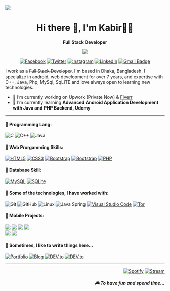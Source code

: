 [![](https://raw.githubusercontent.com/adamlston/admalston/master/profile_light.gif)]()<!-- If you want the template for my gif, email me! -->

<h1 align='center'> Hi there 👋, I'm Kabir👩‍💻 </h1>
<p align='center'><b>Full Stack Developer</b></p>

<p align='center'>
  <a href="#"><img src="https://visitor-badge.glitch.me/badge?page_id=n3o-d4rk3r??style=for-the-badge&logo=appveyor"></a>
</p>
<p align='center'>
 <a href="https://www.facebook.com/ictd.kabir" target="_blank"><img src="https://img.shields.io/badge/Facebook-%231877F2.svg?&amp;style=flat-square&amp;logo=facebook&amp;logoColor=white" alt="Facebook"></a> <a href="https://twitter.com/ictd_kabir" target="_blank"><img src="https://img.shields.io/badge/twitter-%231DA1F2.svg?&amp;style=flat-square&amp;logo=linkedin&amp;logoColor=white" alt="Twitter"></a> <a href="https://www.instagram.com/ictd.kabir" target="_blank"><img src="https://img.shields.io/badge/Instagram-%23E4405F.svg?&amp;style=flat-square&amp;logo=instagram&amp;logoColor=white" alt="Instagram"></a> <a href="https://www.linkedin.com/in/ictd-kabir/" target="_blank"><img src="https://img.shields.io/badge/LinkedIn-%230077B5.svg?&amp;style=flat-square&amp;logo=linkedin&amp;logoColor=white" alt="LinkedIn"></a> <a href="mailto:akabir.csesub@yahoo.com"><img src="https://img.shields.io/badge/-Gmail-c14438?style=flat-square&amp;logo=Gmail&amp;logoColor=white&amp;link=mailto:akabir.csesub@yahoo.com" alt="Gmail Badge"></a>
</p>

I work as a ~~Full Stack Developer~~. I´m based in Dhaka, Bangladesh. I specialize in android, web development for over 7 years, and expertise with C++, Java, Php, MySql, SqLITE and love always open to learning new technologies.

- 🔭 I’m currently working on Upwork (Private Now) & [Fiverr](https://www.fiverr.com/ictdkabir2011)
- 🌱 I’m currently learning **Advanced Android Application Development with Java and PHP Backend, Udemy**

<hr>

<h4>💬 Programming Lang:</h4>

![C](https://img.shields.io/badge/-C-000?&logo=C)
![C++](https://img.shields.io/badge/-C++-000?&logo=c%2b%2b&logoColor=00599C)
![Java](https://img.shields.io/badge/-Java-000?&logo=Java&logoColor=007396)

<h4>💬 Web Prorgamming Skills:</h4>

 <p><a href="https://github.com/n3o-d4rk3r/"><img src="https://img.shields.io/badge/-HTML5-E34F26?style=flat-square&amp;logo=html5&amp;logoColor=white&amp;link=https://github.com/n3o-d4rk3r/" alt="HTML5"></a>
<a href="https://github.com/n3o-d4rk3r/"><img src="https://img.shields.io/badge/-CSS3-1572B6?style=flat-square&amp;logo=css3&amp;link=https://github.com/n3o-d4rk3r/" alt="CSS3"></a>
 <a href="https://github.com/n3o-d4rk3r/"><img src="https://img.shields.io/badge/-JavaScript-000000?style=flat&amp;logo=javascript&amp;link=https://github.com/n3o-d4rk3r/" alt="Bootstrap"></a>
<a href="https://github.com/n3o-d4rk3r/"><img src="https://img.shields.io/badge/-Bootstrap-563D7C?style=flat-square&amp;logo=bootstrap&amp;link=https://github.com/n3o-d4rk3r/" alt="Bootstrap"></a>
<a href="https://github.com/n3o-d4rk3r/"><img src="https://img.shields.io/badge/-PHP-336791?style=flat-square&amp;logo=postgresql&amp;link=https://github.com/n3o-d4rk3r/" alt="PHP"></a></p>

<h4>💬 Database Skill:</h4>
<a href="https://github.com/n3o-d4rk3r/"><img src="https://img.shields.io/badge/-MySQL-black?style=flat-square&amp;logo=mysql&amp;link=https://github.com/n3o-d4rk3r/" alt="MySQL"></a> <a href="https://github.com/n3o-d4rk3r/"><img src="https://img.shields.io/badge/-SQLite-336791?style=flat-square&amp;logo=postgresql&amp;link=https://github.com/n3o-d4rk3r/" alt="SQLite"></a>


<h4>💬 Some of the technologies, I have worked with:</h4>
<p><img src="https://img.shields.io/badge/-Git-000000?style=flat&amp;logo=git&amp;logoColor=F05032" alt="Git">
<img src="https://img.shields.io/badge/-GitHub-000000?style=flat&amp;logo=github&amp;logoColor=FFFFFF" alt="GitHub">
<img src="https://img.shields.io/badge/-Linux-000000?style=flat&amp;logo=linux&amp;logoColor=FCC624" alt="Linux">
<img src="https://img.shields.io/badge/-Spring-000000?style=flat&amp;logo=spring&amp;logoColor=6DB33F" alt="Java Spring">
<a href="https://github.com/microsoft/vscode"><img src="https://img.shields.io/badge/-VSCode-000000?style=flat&amp;logo=visual-studio-code&amp;logoColor=007ACC" alt="Visual Studio Code"></a> <a href="https://www.torproject.org/"><img src="https://img.shields.io/badge/-Tor-000000?style=flat&amp;logo=tor&amp;logoColor=7E4798" alt="Tor"></a></p>


<h4>💬 Mobile Projects:</h4>

[![](https://img.shields.io/badge/-🩸%20ABCKids-000)](https://github.com/n3o-d4rk3r/Application-Development-Projects/tree/master/Android%20Studio%20Projects/ABCKids)
[![](https://img.shields.io/badge/-🌊%20Pukki%20Fly-000)](https://github.com/n3o-d4rk3r/Application-Development-Projects/tree/master/Android%20Studio%20Projects/PukkiFly)
[![](https://img.shields.io/badge/-🗂%20QR%20Scanner%20-000)](https://github.com/n3o-d4rk3r/Application-Development-Projects/tree/master/Android%20Studio%20Projects/QRScanner)
[![](https://img.shields.io/badge/-💉%20QuoteLOVE%20Pro-000)](https://github.com/n3o-d4rk3r/Application-Development-Projects/tree/master/Android%20Studio%20Projects/QuoteLOVE%20Pro)</br>
[![](https://img.shields.io/badge/-🛡%20SpeedMeter%20Pro-000)](https://github.com/n3o-d4rk3r/Application-Development-Projects/tree/master/Android%20Studio%20Projects/SpeeedMeterPro)
[![](https://img.shields.io/badge/-🗂%20SUBian%20%20-000)](https://github.com/n3o-d4rk3r/Application-Development-Projects/tree/master/Android%20Studio%20Projects/SUBian)
<p align='right'>
<h4>💬 Sometimes, I like to write things here...</h4>
<a href="https://n3o-d4rk3r.github.io/" target="_blank"><img src="https://img.shields.io/badge/Portfolio-%23000000.svg?&amp;style=flat-square&amp;logo=steam&amp;logoColor=white" alt="Portfolio"></a>
<a href="https://aryankabir.blogspot.com/" target="_blank"><img src="https://img.shields.io/badge/-My%20Blog-%23000000?&amp;style=flat-square&amp;logo=steam&amp;logoColor=white" alt="Blog"></a>
<a href="https://dev.to/n3od4rk3r/" target="_blank"><img src="https://img.shields.io/badge/DEV-%230A0A0A.svg?&amp;style=flat-square&amp;logo=DEV.to&amp;logoColor=white" alt="DEV.to"></a>
<a href="https://medium.com/@n3od4rk3r/" target="_blank"><img src="https://img.shields.io/badge/Medium-%2312100E.svg?&amp;style=flat-square&amp;logo=Medium&amp;logoColor=white" alt="DEV.to"></a>

<hr>
<p align="right">
<a href="https://open.spotify.com/playlist/2w8GYqYdH6ve3g0nGcJcgE?si=7bCl8yynR2Saz4VPR6mDXQ" target="_blank"><img src="https://img.shields.io/badge/Spotify-%231ED760.svg?&amp;style=flat-square&amp;logo=spotify&amp;logoColor=white" alt="Spotify"></a> <a href="steamcommunity.com/id/n3o-d4rk3r" target="_blank"><img src="https://img.shields.io/badge/Steam-%23000000.svg?&amp;style=flat-square&amp;logo=steam&amp;logoColor=white" alt="Stream"></a> <h5 align="right">🎮 To have fun and spend time...</h5>
</p>
